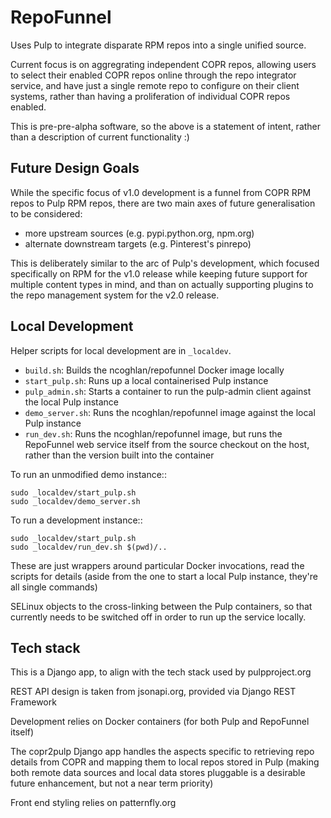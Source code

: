 RepoFunnel
==========

Uses Pulp to integrate disparate RPM repos into a single unified source.

Current focus is on aggregrating independent COPR repos, allowing users to
select their enabled COPR repos online through the repo integrator service, and
have just a single remote repo to configure on their client systems, rather
than having a proliferation of individual COPR repos enabled.

This is pre-pre-alpha software, so the above is a statement of intent, rather
than a description of current functionality :)

Future Design Goals
-------------------

While the specific focus of v1.0 development is a funnel from COPR RPM repos to
Pulp RPM repos, there are two main axes of future generalisation to be
considered:

* more upstream sources (e.g. pypi.python.org, npm.org)
* alternate downstream targets (e.g. Pinterest's pinrepo)

This is deliberately similar to the arc of Pulp's development, which focused
specifically on RPM for the v1.0 release while keeping future support for
multiple content types in mind, and than on actually supporting plugins to the
repo management system for the v2.0 release.

Local Development
-----------------

Helper scripts for local development are in `_localdev`.

* `build.sh`: Builds the ncoghlan/repofunnel Docker image locally
* `start_pulp.sh`: Runs up a local containerised Pulp instance
* `pulp_admin.sh`: Starts a container to run the pulp-admin client against the
  local Pulp instance
* `demo_server.sh`: Runs the ncoghlan/repofunnel image against the local Pulp
  instance
* `run_dev.sh`: Runs the ncoghlan/repofunnel image, but runs the RepoFunnel web
  service itself from the source checkout on the host, rather than the version
  built into the container

To run an unmodified demo instance::

    sudo _localdev/start_pulp.sh
    sudo _localdev/demo_server.sh

To run a development instance::

    sudo _localdev/start_pulp.sh
    sudo _localdev/run_dev.sh $(pwd)/..

These are just wrappers around particular Docker invocations, read the scripts
for details (aside from the one to start a local Pulp instance, they're all
single commands)

SELinux objects to the cross-linking between the Pulp containers, so that
currently needs to be switched off in order to run up the service locally.

Tech stack
----------

This is a Django app, to align with the tech stack used by pulpproject.org

REST API design is taken from jsonapi.org, provided via Django REST Framework

Development relies on Docker containers (for both Pulp and RepoFunnel itself)

The copr2pulp Django app handles the aspects specific to retrieving repo details
from COPR and mapping them to local repos stored in Pulp (making both remote
data sources and local data stores pluggable is a desirable future enhancement,
but not a near term priority)

Front end styling relies on patternfly.org
